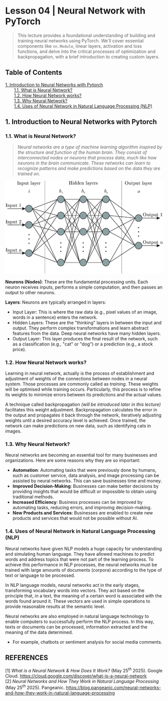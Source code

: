 # Lesson 04 | Neural Network with PyTorch

> This lecture provides a foundational understanding of building and training neural networks using PyTorch. We'll cover essential components like `nn.Module`, linear layers, activation and loss functions, and delve into the critical processes of optimization and backpropagation, with a brief introduction to creating custom layers.



## Table of Contents
[1. Introduction to Neural Networks with Pytorch](#1-introduction-to-neural-networks-with-pytorch) \
&emsp;&emsp;[1.1. What is Neural Network?](#11-what-is-neural-network) \
&emsp;&emsp;[1.2. How Neural Network works?](#12-how-neural-network-works) \
&emsp;&emsp;[1.3. Why Neural Network?](#13-why-neural-network) \
&emsp;&emsp;[1.4. Uses of Neural Network in Natural Language Processing (NLP)](#14-uses-of-neural-network-in-natural-language-processing-nlp)




## 1. Introduction to Neural Networks with Pytorch
### 1.1. What is Neural Network?
> *Neural networks are a type of machine learning algorithm inspired by the structure and function of the human brain. They consist of interconnected nodes or neurons that process data, much like how neurons in the brain communicate. These networks can learn to recognize patterns and make predictions based on the data they are trained on.*

![alt text](img/neural_network_example.png)

**Neurons (Nodes)**: These are the fundamental processing units. Each neuron receives inputs, performs a simple computation, and then passes an output to other neurons.

**Layers**: Neurons are typically arranged in layers:
- Input Layer: This is where the raw data (e.g., pixel values of an image, words in a sentence) enters the network.
- Hidden Layers: These are the "thinking" layers in between the input and output. They perform complex transformations and learn abstract features from the data. Deep neural networks have many hidden layers.
- Output Layer: This layer produces the final result of the network, such as a classification (e.g., "cat" or "dog") or a prediction (e.g., a stock price).

### 1.2. How Neural Network works?

Learning in neural network, actually is the process of establishment and adjustment of weights of the connections between nodes in a neural system. Those processes are commonly called as *training*. These weights will be optimised while training occurs. Particularly, this process is to refine its weights to minimize errors between its predictions and the actual values.

A technique called backpropagation *(will be introduced later in this lecture)* facilitates this weight adjustment. Backpropagation calculates the error in the output and propagates it back through the network, iteratively adjusting weights until a desired accuracy level is achieved. Once trained, the network can make predictions on new data, such as identifying cats in images.

### 1.3. Why Neural Network?
Neural networks are becoming an essential tool for many businesses and organizations. Here are some reasons why they are so important:

- **Automation**: Automating tasks that were previously done by humans, such as customer service, data analysis, and image processing can be assisted by neural networks. This can save businesses time and money.
- **Improved Decision-Making**: Businesses can make better decisions by providing insights that would be difficult or impossible to obtain using traditional methods.
- **Increased Efficiency**: Business processes can be improved by automating tasks, reducing errors, and improving decision-making.
- **New Products and Services**: Businesses are enabled to create new products and services that would not be possible without AI.

### 1.4. Uses of Neural Network in Natural Language Processing (NLP)

Neural networks have given NLP models a huge capacity for understanding and simulating human language. They have allowed machines to predict words and address topics that were not part of the learning process. To achieve this performance in NLP processes, the neural networks must be trained with large amounts of documents (corpora) according to the type of text or language to be processed.

In NLP language models, neural networks act in the early stages, transforming vocabulary words into vectors. They act based on the principle that, in a text, the meaning of a certain word is associated with the words found around it. These vectors are used in simple operations to provide reasonable results at the semantic level. 

Neural networks are also employed in natural language technology to enable computers to successfully perform the NLP process. In this way, texts or documents can be processed, information extracted and the meaning of the data determined. 
- For example, chatbots or sentiment analysis for social media comments.
## REFERENCES
[1] *What is a Neural Network & How Does It Work?* (May $25^{th}$ 2025). Google Cloud. https://cloud.google.com/discover/what-is-a-neural-network \
[2] *Neural Networks and How They Work in Natural Language Processing* (May $25^{th}$ 2025). Pangeanic. https://blog.pangeanic.com/neural-networks-and-how-they-work-in-natural-language-processing
